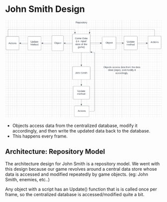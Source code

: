 # John Smith Design
![Architecture Design](repository.png)

- Objects access data from the centralized database, modify it accordingly, and then write the updated data back to the database.
- This happens every frame.

## Architecture: Repository Model

The architecture design for John Smith is a repository model. We went with this design because our game revolves around a central data store whose data is accessed and modified repeatedly by game objects. (eg: John Smith, enemies, etc..)

Any object with a script has an Update() function that is is called once per frame, so the centralized database is accessed/modified quite a bit.
